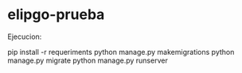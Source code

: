 # elipgo-prueba

Ejecucion:

pip install -r requeriments
python manage.py makemigrations
python manage.py migrate
python manage.py runserver
